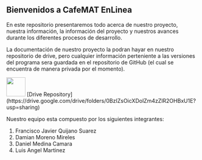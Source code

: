 ## Bienvenidos a CafeMAT EnLinea

En este repositorio presentaremos todo acerca de nuestro proyecto, nuestra información, la información del proyecto y nuestros avances durante los diferentes procesos de desarrollo.

La documentación de nuestro proyecto la podran hayar en nuestro repositorio de drive, pero cualquier información perteniente a las versiones del programa sera guardada en el repositorio de GitHub (el cual se encuentra de manera privada por el momento).

<img src="https://upload.wikimedia.org/wikipedia/commons/9/9b/Logo_of_Google_Drive.png" width="50" height="50"> 
[Drive Repository](https://drive.google.com/drive/folders/0BzIZsOicXDolZm4zZlR2OHBxU1E?usp=sharing)

Nuestro equipo esta compuesto por los siguientes integrantes:
1. Francisco Javier Quijano Suarez 
2. Damian Moreno Mireles
3. Daniel Medina Camara
4. Luis Angel Martinez

